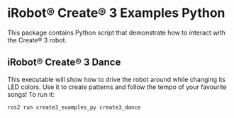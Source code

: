 # iRobot® Create® 3 Examples Python

This package contains Python script that demonstrate how to interact with the Create® 3 robot.

## iRobot® Create® 3 Dance

This executable will show how to drive the robot around while changing its LED colors.
Use it to create patterns and follow the tempo of your favourite songs!
To run it:

```sh
ros2 run create3_examples_py create3_dance
```
